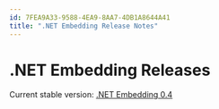 ```yaml
---
id: 7FEA9A33-9588-4EA9-8AA7-4DB1A8644A41
title: ".NET Embedding Release Notes"
---
```


# .NET Embedding Releases

Current stable version: [.NET Embedding 0.4](/releases/dotnetembedding/dotnetembedding_0/dotnetembedding_0.4)
